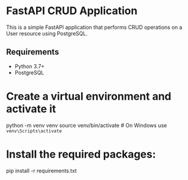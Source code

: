 
# FastAPI CRUD Application

This is a simple FastAPI application that performs CRUD operations on a User resource using PostgreSQL.

## Requirements

- Python 3.7+
- PostgreSQL
# Create a virtual environment and activate it
python -m venv venv
source venv/bin/activate  # On Windows use `venv\Scripts\activate`
# Install the required packages:
pip install -r requirements.txt
